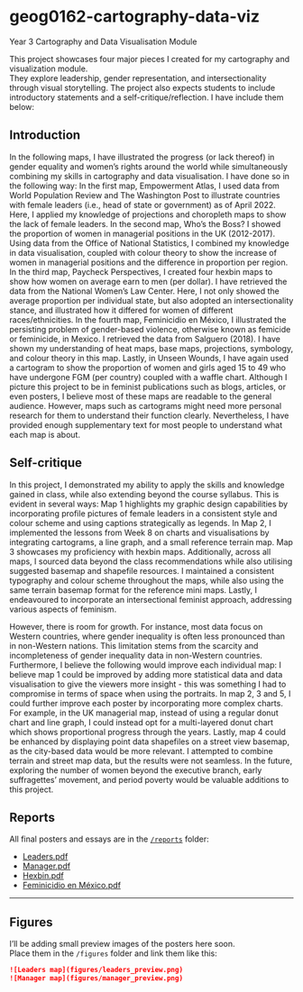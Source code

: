 # geog0162-cartography-data-viz
Year 3 Cartography and Data Visualisation Module

This project showcases four major pieces I created for my cartography and visualization module.  
They explore leadership, gender representation, and intersectionality through visual storytelling.
The project also expects students to include introductory statements and a self-critique/reflection. I have include them below:

## Introduction

In the following maps, I have illustrated the progress (or lack thereof) in gender equality and women’s
rights around the world while simultaneously combining my skills in cartography and data visualisation. I
have done so in the following way: In the first map, Empowerment Atlas, I used data from World
Population Review and The Washington Post to illustrate countries with female leaders (i.e., head of state
or government) as of April 2022. Here, I applied my knowledge of projections and choropleth maps to
show the lack of female leaders. In the second map, Who’s the Boss? I showed the proportion of women
in managerial positions in the UK (2012-2017). Using data from the Office of National Statistics, I
combined my knowledge in data visualisation, coupled with colour theory to show the increase of women
in managerial positions and the difference in proportion per region. In the third map, Paycheck
Perspectives, I created four hexbin maps to show how women on average earn to men (per dollar). I have
retrieved the data from the National Women’s Law Center. Here, I not only showed the average
proportion per individual state, but also adopted an intersectionality stance, and illustrated how it differed
for women of different races/ethnicities. In the fourth map, Feminicidio en México, I illustrated the
persisting problem of gender-based violence, otherwise known as femicide or feminicide, in Mexico. I
retrieved the data from Salguero (2018). I have shown my understanding of heat maps, base maps,
projections, symbology, and colour theory in this map. Lastly, in Unseen Wounds, I have again used a
cartogram to show the proportion of women and girls aged 15 to 49 who have undergone FGM (per
country) coupled with a waffle chart. Although I picture this project to be in feminist publications such as
blogs, articles, or even posters, I believe most of these maps are readable to the general audience.
However, maps such as cartograms might need more personal research for them to understand their
function clearly. Nevertheless, I have provided enough supplementary text for most people to understand
what each map is about.

## Self-critique

In this project, I demonstrated my ability to apply the skills and knowledge gained in class, while also
extending beyond the course syllabus. This is evident in several ways: Map 1 highlights my graphic design
capabilities by incorporating profile pictures of female leaders in a consistent style and colour scheme and
using captions strategically as legends. In Map 2, I implemented the lessons from Week 8 on charts and
visualisations by integrating cartograms, a line graph, and a small reference terrain map. Map 3 showcases
my proficiency with hexbin maps. Additionally, across all maps, I sourced data beyond the class
recommendations while also utilising suggested basemap and shapefile resources. I maintained a consistent
typography and colour scheme throughout the maps, while also using the same terrain basemap format for
the reference mini maps. Lastly, I endeavoured to incorporate an intersectional feminist approach,
addressing various aspects of feminism.

However, there is room for growth. For instance, most data focus on Western countries, where gender
inequality is often less pronounced than in non-Western nations. This limitation stems from the scarcity
and incompleteness of gender inequality data in non-Western countries. Furthermore, I believe the
following would improve each individual map: I believe map 1 could be improved by adding more
statistical data and data visualisation to give the viewers more insight - this was something I had to
compromise in terms of space when using the portraits. In map 2, 3 and 5, I could further improve each
poster by incorporating more complex charts. For example, in the UK managerial map, instead of using a
regular donut chart and line graph, I could instead opt for a multi-layered donut chart which shows
proportional progress through the years. Lastly, map 4 could be enhanced by displaying point data
shapefiles on a street view basemap, as the city-based data would be more relevant. I attempted to
combine terrain and street map data, but the results were not seamless. In the future, exploring the
number of women beyond the executive branch, early suffragettes’ movement, and period poverty would
be valuable additions to this project.

## Reports

All final posters and essays are in the [`/reports`](reports/) folder:
- [Leaders.pdf](reports/1%20Leaders.pdf)
- [Manager.pdf](reports/2%20Manager.pdf)
- [Hexbin.pdf](reports/3%20Hexbin.pdf)
- [Feminicidio en México.pdf](reports/4%20Feminicidio%20en%20Me%CC%81xico.pdf)

---

## Figures

I’ll be adding small preview images of the posters here soon.  
Place them in the `/figures` folder and link them like this:

```markdown
![Leaders map](figures/leaders_preview.png)
![Manager map](figures/manager_preview.png)
